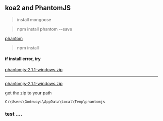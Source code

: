 ## koa2 and PhantomJS

> install mongoose

> npm install phantom --save

[phantom](https://github.com/amir20/phantomjs-node)


> npm install

#### if install error, try 

[phantomjs-2.1.1-windows.zip](https://bitbucket.org/ariya/phantomjs/downloads/phantomjs-2.1.1-windows.zip)

------

[phantomjs-2.1.1-windows.zip](http://godruoyi.github.io/phantomjs-2.1.1-windows.zip)

get the zip to your path

    C:\Users\Godruoyi\AppData\Local\Temp\phantomjs

###  test ....




